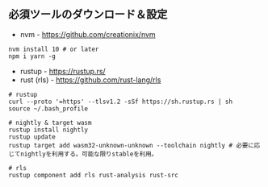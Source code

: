## 必須ツールのダウンロード＆設定

* nvm - https://github.com/creationix/nvm

```shell
nvm install 10 # or later
npm i yarn -g
```

* rustup - https://rustup.rs/
* rust (rls) - https://github.com/rust-lang/rls

```shell
# rustup
curl --proto '=https' --tlsv1.2 -sSf https://sh.rustup.rs | sh
source ~/.bash_profile

# nightly & target wasm
rustup install nightly
rustup update
rustup target add wasm32-unknown-unknown --toolchain nightly # 必要に応じてnightlyを利用する。可能な限りstableを利用。

# rls
rustup component add rls rust-analysis rust-src
```
